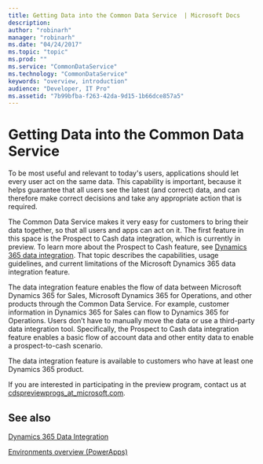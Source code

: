 ```yaml
---
title: Getting Data into the Common Data Service  | Microsoft Docs
description: 
author: "robinarh"
manager: "robinarh"
ms.date: "04/24/2017"
ms.topic: "topic"
ms.prod: ""
ms.service: "CommonDataService"
ms.technology: "CommonDataService"
keywords: "overview, introduction"
audience: "Developer, IT Pro"
ms.assetid: "7b99bfba-f263-42da-9d15-1b66dce857a5"
---
```


# Getting Data into the Common Data Service

To be most useful and relevant to today's users, applications should let every user act on the same data. This capability is important, because it helps guarantee that all users see the latest (and correct) data, and can therefore make correct decisions and take any appropriate action that is required.

The Common Data Service makes it very easy for customers to bring their data together, so that all users and apps can act on it. The first feature in this space is the Prospect to Cash data integration, which is currently in preview. To learn more about the Prospect to Cash feature, see [Dynamics 365 data integration](dynamics-365-integration.md). That topic describes the capabilities, usage guidelines, and current limitations of the Microsoft Dynamics 365 data integration feature.

The data integration feature enables the flow of data between Microsoft Dynamics 365 for Sales, Microsoft Dynamics 365 for Operations, and other products through the Common Data Service. For example, customer information in Dynamics 365 for Sales can flow to Dynamics 365 for Operations. Users don’t have to manually move the data or use a third-party data integration tool. Specifically, the Prospect to Cash data integration feature enables a basic flow of account data and other entity data to enable a prospect-to-cash scenario.

The data integration feature is available to customers who have at least one Dynamics 365 product.

If you are interested in participating in the preview program, contact us at [cdspreviewprogs_at_microsoft.com](mailto:cdspreviewprogs@microsoft.com).

## See also
[Dynamics 365 Data Integration](dynamics-365-integration.md)

[Environments overview (PowerApps)](https://powerapps.microsoft.com/tutorials/environments-overview/)

